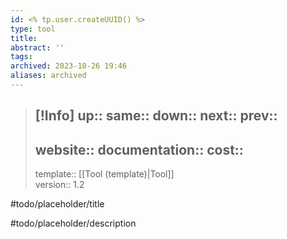 ```yaml
---
id: <% tp.user.createUUID() %>
type: tool
title:
abstract: ''
tags:  
archived: 2023-10-26 19:46
aliases: archived
---
```

> [!Info]
> up::
> same::
> down::
> next::
> prev::
> ---
> website::
> documentation::
> cost::
> ---
> template:: [[Tool (template)|Tool]]  
> version:: 1.2

#todo/placeholder/title 

#todo/placeholder/description 